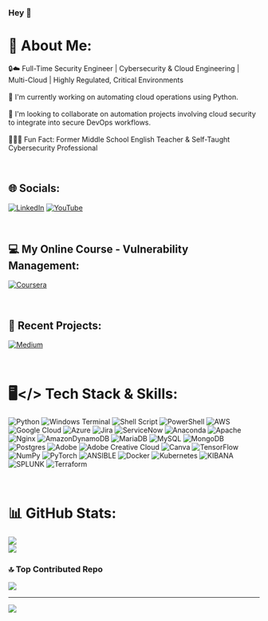 ### Hey 👋

# 💫 About Me:
🔒☁️  Full-Time Security Engineer | Cybersecurity & Cloud Engineering | Multi-Cloud | Highly Regulated, Critical Environments <br><br>🤖 I'm currently working on automating cloud operations using Python.<br><br>🦾 I'm looking to collaborate on automation projects involving cloud security to integrate into secure DevOps workflows.<br><br>🧑🏾‍🏫 Fun Fact: Former Middle School English Teacher & Self-Taught Cybersecurity Professional

&nbsp;
&nbsp;
## 🌐 Socials:
[![LinkedIn](https://img.shields.io/badge/LinkedIn-%230077B5.svg?logo=linkedin&logoColor=white)](https://linkedin.com/in/janiceffsanders) [![YouTube](https://img.shields.io/badge/YouTube-%23FF0000.svg?logo=YouTube&logoColor=white)](https://youtube.com/@teach2geek) 

&nbsp;
&nbsp;
## 💻 My Online Course - Vulnerability Management:
[![Coursera](https://img.shields.io/badge/Coursera-0056D2?logo=coursera&logoColor=white)](https://www.coursera.org/projects/vulnerability-scanning-with-nmap-network-scanning)

&nbsp;
&nbsp;
## 📂 Recent Projects:
[![Medium](https://img.shields.io/badge/Medium-12100E?logo=medium&logoColor=white)](https://medium.com/@teach2geek) 




&nbsp;
&nbsp;
# 🖥️</> Tech Stack & Skills:
![Python](https://img.shields.io/badge/python-3670A0?style=flat&logo=python&logoColor=ffdd54) ![Windows Terminal](https://img.shields.io/badge/Windows%20Terminal-%234D4D4D.svg?style=flat&logo=windows-terminal&logoColor=white) ![Shell Script](https://img.shields.io/badge/shell_script-%23121011.svg?style=flat&logo=gnu-bash&logoColor=white) ![PowerShell](https://img.shields.io/badge/PowerShell-%235391FE.svg?style=flat&logo=powershell&logoColor=white) ![AWS](https://img.shields.io/badge/AWS-%23FF9900.svg?style=flat&logo=amazon-aws&logoColor=white) ![Google Cloud](https://img.shields.io/badge/GoogleCloud-%234285F4.svg?style=flat&logo=google-cloud&logoColor=white) ![Azure](https://img.shields.io/badge/azure-%230072C6.svg?style=flat&logo=microsoftazure&logoColor=white) ![Jira](https://img.shields.io/badge/Jira-%230A0FFF.svg?style=flat&logo=jira&logoColor=white) ![ServiceNow](https://img.shields.io/badge/ServiceNow-%23E31937.svg?style=flat&logo=servicenow&logoColor=white) ![Anaconda](https://img.shields.io/badge/Anaconda-%2344A833.svg?style=flat&logo=anaconda&logoColor=white) ![Apache](https://img.shields.io/badge/apache-%23D42029.svg?style=flat&logo=apache&logoColor=white) ![Nginx](https://img.shields.io/badge/nginx-%23009639.svg?style=flat&logo=nginx&logoColor=white) ![AmazonDynamoDB](https://img.shields.io/badge/Amazon%20DynamoDB-4053D6?style=flat&logo=Amazon%20DynamoDB&logoColor=white) ![MariaDB](https://img.shields.io/badge/MariaDB-003545?style=flat&logo=mariadb&logoColor=white) ![MySQL](https://img.shields.io/badge/mysql-%2300000f.svg?style=flat&logo=mysql&logoColor=white) ![MongoDB](https://img.shields.io/badge/MongoDB-%234ea94b.svg?style=flat&logo=mongodb&logoColor=white) ![Postgres](https://img.shields.io/badge/postgres-%23316192.svg?style=flat&logo=postgresql&logoColor=white) ![Adobe](https://img.shields.io/badge/adobe-%23FF0000.svg?style=flat&logo=adobe&logoColor=white) ![Adobe Creative Cloud](https://img.shields.io/badge/Adobe%20Creative%20Cloud-DA1F26.svg?style=flat&logo=Adobe%20Creative%20Cloud&logoColor=white) ![Canva](https://img.shields.io/badge/Canva-%2300C4CC.svg?style=flat&logo=Canva&logoColor=white) ![TensorFlow](https://img.shields.io/badge/TensorFlow-%23FF6F00.svg?style=flat&logo=TensorFlow&logoColor=white) ![NumPy](https://img.shields.io/badge/numpy-%23013243.svg?style=flat&logo=numpy&logoColor=white) ![PyTorch](https://img.shields.io/badge/PyTorch-%23EE4C2C.svg?style=flat&logo=PyTorch&logoColor=white) ![ANSIBLE](https://img.shields.io/badge/ansible-%231A1918.svg?style=flat&logo=ansible&logoColor=white) ![Docker](https://img.shields.io/badge/docker-%230db7ed.svg?style=flat&logo=docker&logoColor=white) ![Kubernetes](https://img.shields.io/badge/kubernetes-%23326ce5.svg?style=flat&logo=kubernetes&logoColor=white) ![KIBANA](https://img.shields.io/badge/kibana-005571.svg?style=flat&logo=kibana&logoColor=white&color=%23005571) ![SPLUNK](https://img.shields.io/badge/splunk-000000.svg?style=flat&logo=splunk&color=%23000000) ![Terraform](https://img.shields.io/badge/terraform-%235835CC.svg?style=flat&logo=terraform&logoColor=white)

&nbsp;
&nbsp;
# 📊 GitHub Stats:
![](https://github-readme-streak-stats.herokuapp.com/?user=teach2geek&theme=dark&hide_border=false)<br/>
![](https://github-readme-stats.vercel.app/api/top-langs/?username=teach2geek&theme=dark&hide_border=false&include_all_commits=false&count_private=false&layout=compact)


### 🔝 Top Contributed Repo
![](https://github-contributor-stats.vercel.app/api?username=teach2geek&limit=5&theme=radical&combine_all_yearly_contributions=true)

---
[![](https://visitcount.itsvg.in/api?id=teach2geek&icon=0&color=0)](https://visitcount.itsvg.in)

<!-- Proudly created with GPRM ( https://gprm.itsvg.in ) -->
